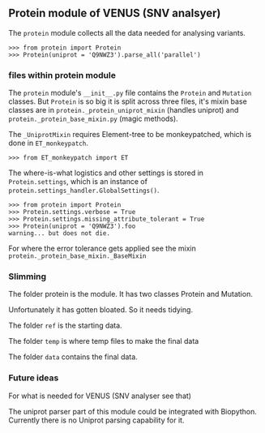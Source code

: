 ## Protein module of VENUS (SNV analsyer)

The `protein` module collects all the data needed for analysing variants.

    >>> from protein import Protein
    >>> Protein(uniprot = 'Q9NWZ3').parse_all('parallel')

### files within protein module

The `protein` module's `__init__.py` file contains the `Protein` and `Mutation` classes. But `Protein` is so big it is split across three files, it's mixin base classes are in `protein._protein_uniprot_mixin` (handles uniprot) and `protein._protein_base_mixin.py` (magic methods).

The `_UniprotMixin` requires Element-tree to be monkeypatched, which is done in `ET_monkeypatch`.

    >>> from ET_monkeypatch import ET

The where-is-what logistics and other settings is stored in `Protein.settings`, which is an instance of `protein.settings_handler.GlobalSettings()`.

    >>> from protein import Protein
    >>> Protein.settings.verbose = True
    >>> Protein.settings.missing_attribute_tolerant = True
    >>> Protein(uniprot = 'Q9NWZ3').foo
    warning... but does not die.

For where the error tolerance gets applied see the mixin `protein._protein_base_mixin._BaseMixin`

### Slimming

The folder protein is the module. It has two classes Protein and Mutation.

Unfortunately it has gotten bloated. So it needs tidying.

The folder `ref` is the starting data.

The folder `temp` is where temp files to make the final data

The folder `data` contains the final data.

### Future ideas
For what is needed for VENUS (SNV analyser see that)

The uniprot parser part of this module could be integrated with Biopython. Currently there is no Uniprot parsing capability for it.
